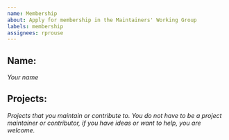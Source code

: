 ```yaml
---
name: Membership
about: Apply for membership in the Maintainers' Working Group
labels: membership
assignees: rprouse
---
```


## Name:
_Your name_

## Projects:
_Projects that you maintain or contribute to. You do not have to be a project maintainer or contributor, if you have ideas or want to help, you are welcome._
